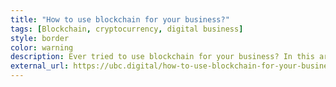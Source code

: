 ```yaml
---
title: "How to use blockchain for your business?"
tags: [Blockchain, cryptocurrency, digital business]
style: border
color: warning
description: Ever tried to use blockchain for your business? In this article we’ll illustrate how to use blockchain features and map them to operational and functional processes of a business. With the aim to operate safely, transparently and more cost efficiently!
external_url: https://ubc.digital/how-to-use-blockchain-for-your-business/
---
```

